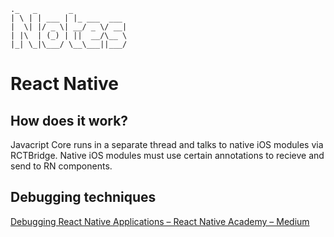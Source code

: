 ```
._   _       _            
| \ | | ___ | |_ ___  ___
|  \| |/ _ \| __/ _ \/ __|
| |\  | (_) | ||  __/\__ \
|_| \_|\___/ \__\___||___/

```

# React Native
## How does it work?
Javacript Core runs in a separate thread and talks to native iOS modules via RCTBridge. Native iOS modules must use certain annotations to recieve and send to RN components.

## Debugging techniques
[Debugging React Native Applications – React Native Academy – Medium](https://medium.com/reactnativeacademy/debugging-react-native-applications-6bff3f28c375#.z8ln1acta)
